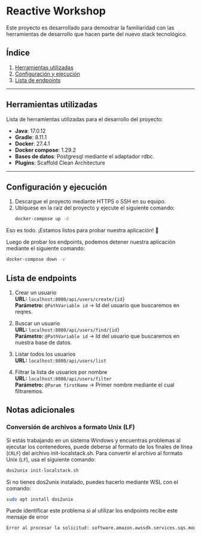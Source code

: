 # Reactive Workshop
Este proyecto es desarrollado para demostrar la familiaridad con las herramientas de desarrollo que hacen parte del
nuevo stack tecnológico.

## Índice
1. [Herramientas utilizadas](#herramientas-utilizadas)
2. [Configuración y ejecución](#configuración-y-ejecución)
3. [Lista de endpoints](#lista-de-endpoints)

---

## Herramientas utilizadas
Lista de herramientas utilizadas para el desarrollo del proyecto:
- **Java**: 17.0.12
- **Gradle**: 8.11.1
- **Docker**: 27.4.1
- **Docker compose**: 1.29.2
- **Bases de datos**: Postgresql mediante el adaptador rdbc.
- **Plugins**: Scaffold Clean Architecture

---

## Configuración y ejecución
1. Descargue el proyecto mediante HTTPS o SSH en su equipo.
2. Ubíquese en la raíz del proyecto y ejecute el siguiente comando:
    ```bash
    docker-compose up -d
    ```

Eso es todo. ¡Estamos listos para probar nuestra aplicación! 🚀

Luego de probar los endpoints, podemos detener nuestra aplicación mediante el siguiente comando:
```bash
docker-compose down -v
```

## Lista de endpoints

1. Crear un usuario  
   **URL:** `localhost:8080/api/users/create/{id}`  
   **Parámetro:** `@PathVariable id` -> Id del usuario que buscaremos en reqres.

2. Buscar un usuario  
   **URL:** `localhost:8080/api/users/find/{id}`  
   **Parámetro:** `@PathVariable id` -> Id del usuario que buscaremos en nuestra base de datos.

3. Listar todos los usuarios  
   **URL:** `localhost:8080/api/users/list`

4. Filtrar la lista de usuarios por nombre  
   **URL:** `localhost:8080/api/users/filter`  
   **Parámetro:** `@Param firstName` -> Primer nombre mediante el cual filtraremos.


## Notas adicionales

### Conversión de archivos a formato Unix (LF)
Si estás trabajando en un sistema Windows y encuentras problemas al ejecutar los contenedores, puede deberse al formato de los finales de línea (`CRLF`) del archivo init-localstack.sh. Para convertir el archivo al formato Unix (`LF`), usa el siguiente comando:

```bash
dos2unix init-localstack.sh
```

Si no tienes dos2unix instalado, puedes hacerlo mediante WSL con el comando:
```bash
sudo apt install dos2unix
```


Puede identificar este problema si al utilizar los endpoints recibe este mensaje de error 

```bash
Error al procesar la solicitud: software.amazon.awssdk.services.sqs.model.QueueDoesNotExistException: The specified queue does not exist. (Service: Sqs, Status Code: 400, Request ID: 4d553538-cd1c-4be0-823f-f82f23a6d5ae)
```

